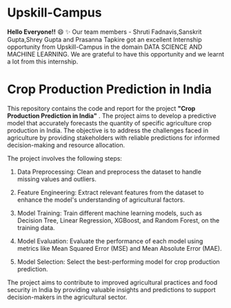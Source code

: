 # Upskill-Campus

**Hello Everyone!!** 😄 ✨
Our team members - Shruti Fadnavis,Sanskrit Gupta,Shrey Gupta and Prasanna Tapkire got an excellent Internship opportunity from Upskill-Campus in the domain DATA SCIENCE AND MACHINE LEARNING.
We are grateful to have this opportunity and we learnt a lot from this internship.
# Crop Production Prediction in India

This repository contains the code and report for the project **"Crop Production Prediction in India"** . The project aims to develop a predictive model that accurately forecasts the quantity of specific agriculture crop production in India. The objective is to address the challenges faced in agriculture by providing stakeholders with reliable predictions for informed decision-making and resource allocation.

The project involves the following steps:

1. Data Preprocessing: Clean and preprocess the dataset to handle missing values and outliers.

2. Feature Engineering: Extract relevant features from the dataset to enhance the model's understanding of agricultural factors.

3. Model Training: Train different machine learning models, such as Decision Tree, Linear Regression, XGBoost, and Random Forest, on the training data.

4. Model Evaluation: Evaluate the performance of each model using metrics like Mean Squared Error (MSE) and Mean Absolute Error (MAE).

5. Model Selection: Select the best-performing model for crop production prediction.

The project aims to contribute to improved agricultural practices and food security in India by providing valuable insights and predictions to support decision-makers in the agricultural sector.
